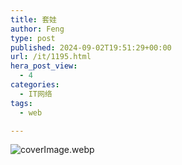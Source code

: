 ```yaml
---
title: 套娃
author: Feng
type: post
published: 2024-09-02T19:51:29+00:00
url: /it/1195.html
hera_post_view:
  - 4
categories:
  - IT网络
tags:
  - web

---
```

<img decoding="async" src="https://image.uu126.cn/typecho/uploads/2024/09/2487881394.webp" alt="coverImage.webp" title="coverImage.webp" />
